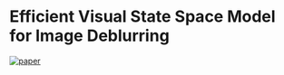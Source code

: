 # Efficient Visual State Space Model for Image Deblurring
[![paper](https://img.shields.io/badge/arXiv-Paper-<COLOR>.svg)](https://arxiv.org/abs/2405.14343)
